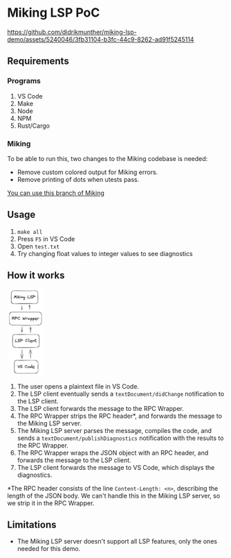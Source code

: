 # Miking LSP PoC

https://github.com/didrikmunther/miking-lsp-demo/assets/5240046/3fb31104-b3fc-44c9-8262-ad91f5245114

## Requirements

### Programs

1. VS Code
2. Make
3. Node
4. NPM
5. Rust/Cargo

### Miking

To be able to run this, two changes to the Miking codebase is needed:

* Remove custom colored output for Miking errors.
* Remove printing of dots when utests pass.

[You can use this branch of Miking](https://github.com/didrikmunther/miking/tree/didrik/miking-lsp-demo-changes)

## Usage

1. `make all`
2. Press `F5` in VS Code
3. Open `test.txt`
4. Try changing float values to integer values to see diagnostics

## How it works

<img src="mikinglspdemo.png" alt="Miking LSP" height="200"/>

1. The user opens a plaintext file in VS Code.
2. The LSP client eventually sends a `textDocument/didChange` notification to the LSP client.
3. The LSP client forwards the message to the RPC Wrapper.
4. The RPC Wrapper strips the RPC header*, and forwards the message to the Miking LSP server.
5. The Miking LSP server parses the message, compiles the code, and sends a `textDocument/publishDiagnostics` notification with the results to the RPC Wrapper.
6. The RPC Wrapper wraps the JSON object with an RPC header, and forwards the message to the LSP client.
7. The LSP client forwards the message to VS Code, which displays the diagnostics.

*The RPC header consists of the line `Content-Length: <n>`, describing the length of the JSON body. We can't handle this in the Miking LSP server, so we strip it in the RPC Wrapper.

## Limitations

- The Miking LSP server doesn't support all LSP features, only the ones needed for this demo.